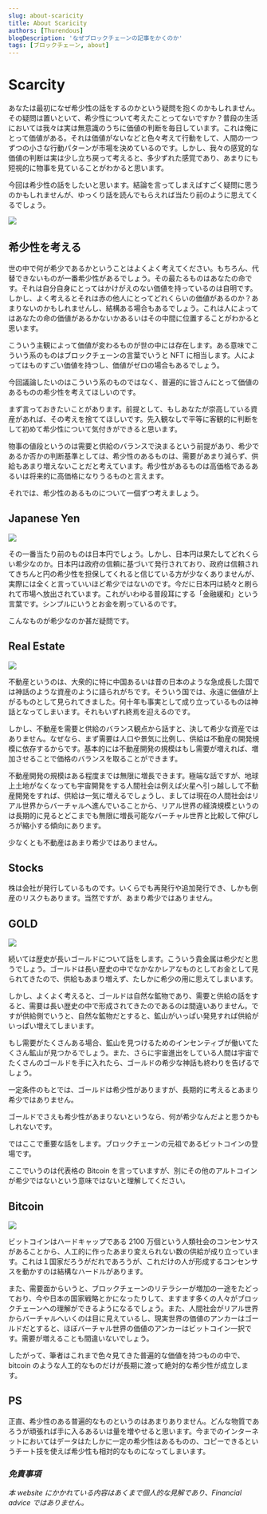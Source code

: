 ```yaml
---
slug: about-scaricity
title: About Scaricity
authors: [Thurendous]
blogDescription: 'なぜブロックチェーンの記事をかくのか'
tags: [ブロックチェーン, about]
---
```


# Scarcity

あなたは最初になぜ希少性の話をするのかという疑問を抱くのかもしれません。その疑問は置いといて、希少性について考えたことってないですか？普段の生活においては我々は実は無意識のうちに価値の判断を毎日しています。これは俺にとって価値がある。それは価値がないなどと色々考えて行動をして、人間の一つずつの小さな行動パターンが市場を決めているのです。しかし、我々の感覚的な価値の判断は実は少し立ち戻って考えると、多少ずれた感覚であり、あまりにも短視的に物事を見ていることがわかると思います。

今回は希少性の話をしたいと思います。結論を言ってしまえばすごく疑問に思うのかもしれませんが、ゆっくり話を読んでもらえれば当たり前のように思えてくるでしょう。

![](moneything.jpeg)

## 希少性を考える

世の中で何が希少であるかということはよくよく考えてください。もちろん、代替できないものが一番希少性があるでしょう。その最たるものはあなたの命です。それは自分自身にとってはかけがえのない価値を持っているのは自明です。しかし、よく考えるとそれは赤の他人にとってどれくらいの価値があるのか？あまりないのかもしれませんし、結構ある場合もあるでしょう。これは人によってはあなたの命の価値があるかないかあるいはその中間に位置することがわかると思います。

こういう主観によって価値が変わるものが世の中には存在します。ある意味でこういう系のものはブロックチェーンの言葉でいうと NFT に相当します。人によってはものすごい価値を持つし、価値がゼロの場合もあるでしょう。

今回議論したいのはこういう系のものではなく、普遍的に皆さんにとって価値のあるものの希少性を考えてほしいのです。

まず言っておきたいことがあります。前提として、もしあなたが崇高している資産があれば、その考えを捨ててほしいです。先入観なしで平等に客観的に判断をして初めて希少性について気付きができると思います。

物事の値段というのは需要と供給のバランスで決まるという前提があり、希少であるか否かの判断基準としては、希少性のあるものは、需要があまり減らず、供給もあまり増えないことだと考えています。希少性があるものは高価格であるあるいは将来的に高価格になりうるものと言えます。

それでは、希少性のあるものについて一個ずつ考えましょう。

## Japanese Yen

![](japanyen.jpg)

その一番当たり前のものは日本円でしょう。しかし、日本円は果たしてどれくらい希少なのか。日本円は政府の信頼に基づいて発行されており、政府は信頼されてきちんと円の希少性を担保してくれると信じている方が少なくありませんが、実際には全くと言っていいほど希少ではないのです。今だに日本円は続々と刷られて市場へ放出されています。これがいわゆる普段耳にする「金融緩和」という言葉です。シンプルにいうとお金を刷っているのです。

こんなものが希少なのか甚だ疑問です。

## Real Estate

![](realestate.jpg)

不動産というのは、大衆的に特に中国あるいは昔の日本のような急成長した国では神話のような資産のように語られがちです。そういう国では、永遠に価値が上がるものとして見られてきました。何十年も事実として成り立っているものは神話となってしまいます。それもいずれ終焉を迎えるのです。

しかし、不動産を需要と供給のバランス観点から話すと、決して希少な資産ではありません。なぜなら、まず需要は人口や景気に比例し、供給は不動産の開発規模に依存するからです。基本的には不動産開発の規模はもし需要が増えれば、増加させることで価格のバランスを取ることができます。

不動産開発の規模はある程度までは無限に増長できます。極端な話ですが、地球上土地がなくなっても宇宙開発をする人間社会は例えば火星へ引っ越しして不動産開発をすれば、供給は一気に増えるでしょうし、ましては現在の人間社会はリアル世界からバーチャルへ進んでいることから、リアル世界の経済規模というのは長期的に見るとどこまでも無限に増長可能なバーチャル世界と比較して伸びしろが縮小する傾向にあります。

少なくとも不動産はあまり希少ではありません。

## Stocks

株は会社が発行しているものです。いくらでも再発行や追加発行でき、しかも倒産のリスクもあります。当然ですが、あまり希少ではありません。

## GOLD

![](gold1.jpg)

続いては歴史が長いゴールドについて話をします。こういう貴金属は希少だと思うでしょう。ゴールドは長い歴史の中でなかなかレアなものとしてお金として見られてきたので、供給もあまり増えず、たしかに希少の用に思えてしまいます。

しかし、よくよく考えると、ゴールドは自然な鉱物であり、需要と供給の話をすると、需要は長い歴史の中で形成されてきたのであるのは間違いありません。ですが供給側でいうと、自然な鉱物だとすると、鉱山がいっぱい発見すれば供給がいっぱい増えてしまいます。

もし需要がたくさんある場合、鉱山を見つけるためのインセンティブが働いてたくさん鉱山が見つかるでしょう。また、さらに宇宙進出をしている人間は宇宙でたくさんのゴールドを手に入れたら、ゴールドの希少な神話も終わりを告げるでしょう。

一定条件のもとでは、ゴールドは希少性がありますが、長期的に考えるとあまり希少ではありません。

ゴールドでさえも希少性があまりないというなら、何が希少なんだよと思うかもしれないです。

ではここで重要な話をします。ブロックチェーンの元祖であるビットコインの登場です。

ここでいうのは代表格の Bitcoin を言っていますが、別にその他のアルトコインが希少ではないという意味ではないと理解してください。

## Bitcoin

![](bitcoin.jpg)

ビットコインはハードキャップである 2100 万個という人類社会のコンセンサスがあることから、人工的に作ったあまり変えられない数の供給が成り立っています。これは１国家だろうがだれであろうが、これだけの人が形成するコンセンサスを動かすのは結構なハードルがあります。

また、需要面からいうと、ブロックチェーンのリテラシーが増加の一途をたどっており、今や日本の国家戦略とかになったりして、ますます多くの人々がブロックチェーンへの理解ができるようになるでしょう。また、人間社会がリアル世界からバーチャルへいくのは目に見えているし、現実世界の価値のアンカーはゴールドだとすると、ほぼバーチャル世界の価値のアンカーはビットコイン一択です。需要が増えることも間違いないでしょう。

したがって、筆者はこれまで色々見てきた普遍的な価値を持つものの中で、bitcoin のような人工的なものだけが長期に渡って絶対的な希少性が成立します。

## PS

正直、希少性のある普遍的なものというのはあまりありません。どんな物質であろうが頑張れば手に入るあるいは量を増やせると思います。今までのインターネットにおいてはデータはたしかに一定の希少性はあるものの、コピーできるというチート技を使えば希少性も相対的なものになってしまいます。

### _免責事項_

_本 website にかかれている内容はあくまで個人的な見解であり、Financial advice ではありません。_
